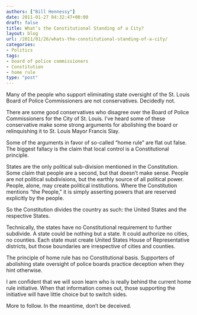 ```yaml
---
authors: ["Bill Hennessy"]
date: 2011-01-27 04:32:47+00:00
draft: false
title: What’s the Constitutional Standing of a City?
layout: blog
url: /2011/01/26/whats-the-constitutional-standing-of-a-city/
categories:
- Politics
tags:
- board of police commissioners
- Constitution
- home rule
type: "post"
---
```


Many of the people who support eliminating state oversight of the St. Louis Board of Police Commissioners are not conservatives. Decidedly not. 

 

There are some good conservatives who disagree over the Board of Police Commissioners for the City of St. Louis. I’ve heard some of these conservative make some strong arguments for abolishing the board or relinquishing it to St. Louis Mayor Francis Slay.

 

Some of the arguments in favor of so-called “home rule” are flat out false. The biggest fallacy is the claim that local control is a Constitutional principle.

 

States are the only political sub-division mentioned in the Constitution. Some claim that people are a second, but that doesn’t make sense. People are not political subdivisions, but the earthly source of all political power. People, alone, may create political institutions. Where the Constitution mentions “the People,” it is simply asserting powers that are reserved explicitly by the people. 

 

So the Constitution divides the country as such: the United States and the respective States.

 

Technically, the states have no Constitutional requirement to further subdivide. A state could be nothing but a state. It could authorize no cities, no counties. Each state must create United States House of Representative districts, but those boundaries are irrespective of cities and counties.

 

The principle of home rule has no Constitutional basis. Supporters of abolishing state oversight of police boards practice deception when they hint otherwise. 

 

I am confident that we will soon learn who is really behind the current home rule initiative. When that information comes out, those supporting the initiative will have little choice but to switch sides.

 

More to follow. In the meantime, don’t be deceived.
